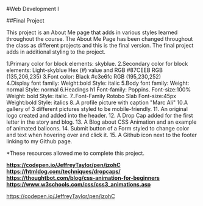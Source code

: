 #Web Development I

##Final Project

This project is an About Me page that adds in various styles learned throughout the course.  The About Me Page has been changed throughout the class as different projects and this is the final version.  The final project adds in additional styling to the project.

1.Primary color for block elements: skyblue.
2.Secondary color for block elements: Light-skyblue Hex (#) value and RGB #87CEEB RGB (135,206,235) 
3.Font color: Black #c3e6fc RGB (195,230,252)  
4.Display font family: Weight:bold Style: italic
5.Body font family: Weight: normal Style: normal
6.Headings h1 Font-family: Poppins. Font-size:100% Weight: bold Style: italic.
7..Font-Family Rotobo Slab  Font-size:45px  Weight:bold Style: italics
8..A profile picture with caption "Marc Ali"
10.A gallery of 3 different pictures styled to be mobile-friendly.
11. An original logo created and added into the header.
12. A Drop Cap added for the first letter in the story and blog.
13. A Blog about CSS Animation and an example of animated balloons.
14. Submit button of a Form styled to change color and text when hovering over and click it.
15. A Github icon next to the footer linking to my Github page.

*These resources allowed me to complete this project.

**https://codepen.io/JeffreyTaylor/pen/jzohC
https://htmldog.com/techniques/dropcaps/
https://thoughtbot.com/blog/css-animation-for-beginners
https://www.w3schools.com/css/css3_animations.asp**





















































https://codepen.io/JeffreyTaylor/pen/jzohC